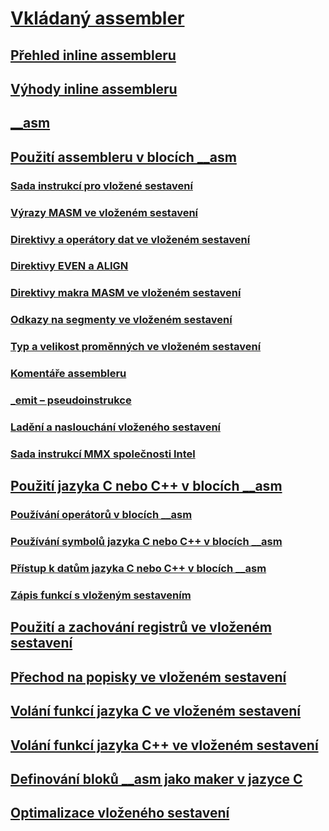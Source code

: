 # [Vkládaný assembler](inline-assembler.md)
## [Přehled inline assembleru](inline-assembler-overview.md)
## [Výhody inline assembleru](advantages-of-inline-assembly.md)
## [__asm](asm.md)
## [Použití assembleru v blocích __asm](using-assembly-language-in-asm-blocks.md)
### [Sada instrukcí pro vložené sestavení](instruction-set-for-inline-assembly.md)
### [Výrazy MASM ve vloženém sestavení](masm-expressions-in-inline-assembly.md)
### [Direktivy a operátory dat ve vloženém sestavení](data-directives-and-operators-in-inline-assembly.md)
### [Direktivy EVEN a ALIGN](even-and-align-directives.md)
### [Direktivy makra MASM ve vloženém sestavení](masm-macro-directives-in-inline-assembly.md)
### [Odkazy na segmenty ve vloženém sestavení](segment-references-in-inline-assembly.md)
### [Typ a velikost proměnných ve vloženém sestavení](type-and-variable-sizes-in-inline-assembly.md)
### [Komentáře assembleru](assembly-language-comments.md)
### [_emit – pseudoinstrukce](emit-pseudoinstruction.md)
### [Ladění a naslouchání vloženého sestavení](debugging-and-listings-for-inline-assembly.md)
### [Sada instrukcí MMX společnosti Intel](intel-s-mmx-instruction-set.md)
## [Použití jazyka C nebo C++ v blocích __asm](using-c-or-cpp-in-asm-blocks.md)
### [Používání operátorů v blocích __asm](using-operators-in-asm-blocks.md)
### [Používání symbolů jazyka C nebo C++ v blocích __asm](using-c-or-cpp-symbols-in-asm-blocks.md)
### [Přístup k datům jazyka C nebo C++ v blocích __asm](accessing-c-or-cpp-data-in-asm-blocks.md)
### [Zápis funkcí s vloženým sestavením](writing-functions-with-inline-assembly.md)
## [Použití a zachování registrů ve vloženém sestavení](using-and-preserving-registers-in-inline-assembly.md)
## [Přechod na popisky ve vloženém sestavení](jumping-to-labels-in-inline-assembly.md)
## [Volání funkcí jazyka C ve vloženém sestavení](calling-c-functions-in-inline-assembly.md)
## [Volání funkcí jazyka C++ ve vloženém sestavení](calling-cpp-functions-in-inline-assembly.md)
## [Definování bloků __asm jako maker v jazyce C](defining-asm-blocks-as-c-macros.md)
## [Optimalizace vloženého sestavení](optimizing-inline-assembly.md)
